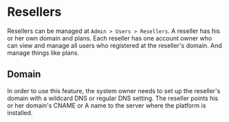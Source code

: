 # Resellers
Resellers can be managed at `Admin > Users > Resellers`. A reseller has his or her own domain and plans. Each reseller has one account owner who can view and manage all users who registered at the reseller's  domain. And manage things like plans.

## Domain
In order to use this feature, the system owner needs to set up the reseller's domain with a wildcard DNS or regular DNS setting. The reseller points his or her domain's CNAME or A name to the server where the platform is installed.